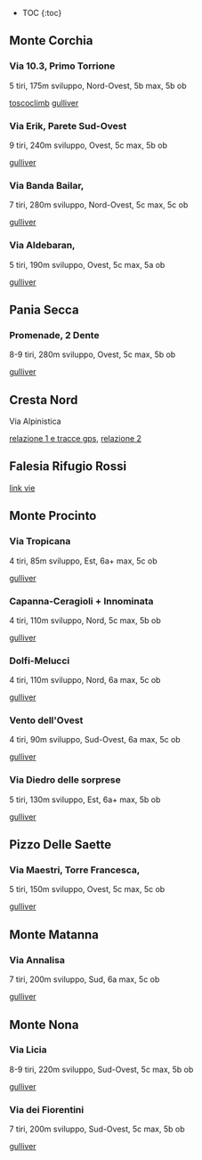 * TOC
{:toc}

## Monte Corchia
### Via 10.3, Primo Torrione 
5 tiri, 175m sviluppo, Nord-Ovest, 5b max, 5b ob

[toscoclimb](http://www.toscoclimb.it/public/v2/modules/rockdocg/article.php?storyid=203)
[gulliver](https://www.gulliver.it/itinerari/corchia-monteprimo-torrione-di-passo-croce-10-3/)
### Via Erik, Parete Sud-Ovest 
9 tiri, 240m sviluppo, Ovest, 5c max, 5b ob

[gulliver](https://www.gulliver.it/itinerari/corchia-monte-erik/##main)
### Via Banda Bailar, 
7 tiri, 280m sviluppo, Nord-Ovest, 5c max, 5c ob

[gulliver](https://www.gulliver.it/itinerari/corchia-monte-banda-bailar/)
### Via Aldebaran, 
5 tiri, 190m sviluppo, Ovest, 5c max, 5a ob

[gulliver](https://www.gulliver.it/itinerari/corchia-monte-aldebaran/)
## Pania Secca 
### Promenade, 2 Dente 
8-9 tiri, 280m sviluppo, Ovest, 5c max, 5b ob 

[gulliver](https://www.gulliver.it/itinerari/pania-secca-promenade/##main)
## Cresta Nord
Via Alpinistica

[relazione 1 e tracce gps](http://escursionismo360.blogspot.com/2018/10/pania-secca-cresta-nord-pizzo-delle.html), 
[relazione 2](https://www.versiliatoday.it/2017/06/06/denti-della-pania-secca-impegnativo-divertente/)
## Falesia Rifugio Rossi
[link vie](http://www.rifugiorossi.com/falesia.html)
## Monte Procinto 
### Via Tropicana 
4 tiri, 85m sviluppo, Est, 6a+ max, 5c ob

[gulliver](https://www.gulliver.it/itinerari/procinto-monte-tropicana/)
### Capanna-Ceragioli + Innominata 
4 tiri, 110m sviluppo, Nord, 5c max, 5b ob

[gulliver](https://www.gulliver.it/itinerari/procinto-monte-capanna-ceragioli-innominata/##main)
### Dolfi-Melucci 
4 tiri, 110m sviluppo, Nord, 6a max, 5c ob

[gulliver](https://www.gulliver.it/itinerari/procinto-monte-via-dolfi-melucci/)
### Vento dell'Ovest 
4 tiri, 90m sviluppo, Sud-Ovest, 6a max, 5c ob

[gulliver](https://www.gulliver.it/itinerari/procinto-monte-via-vento-dellovest/)
### Via Diedro delle sorprese 
5 tiri, 130m sviluppo, Est, 6a+ max, 5b ob

[gulliver](https://www.gulliver.it/itinerari/procinto-monte-diedro-delle-sorprese/)
## Pizzo Delle Saette
### Via Maestri, Torre Francesca, 
5 tiri, 150m sviluppo, Ovest, 5c max, 5c ob

[gulliver](https://www.gulliver.it/itinerari/francesca-torre-al-pizzo-delle-saette-via-maestri/##main)
## Monte Matanna
### Via Annalisa 
7 tiri, 200m sviluppo, Sud, 6a max, 5c ob

[gulliver](https://www.gulliver.it/itinerari/matanna-monte-via-annalisa/)
## Monte Nona
### Via Licia 
8-9 tiri, 220m sviluppo, Sud-Ovest, 5c max, 5b ob

[gulliver](https://www.gulliver.it/itinerari/nona-monte-via-licia/)
### Via dei Fiorentini 
7 tiri, 200m sviluppo, Sud-Ovest, 5c max, 5b ob

[gulliver](https://www.gulliver.it/itinerari/nona-monte-via-dei-fiorentini/##main)
